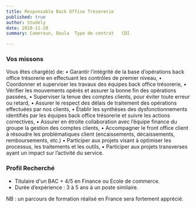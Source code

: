 ```yaml
---
title: Responsable Back Office Trésorerie
published: true
author: Studely
date: 2018-11-20
summary: Cameroun, Doula  Type de contrat   CDI

---
```

### <span class="has-text-primary">Vos missons</span>
Vous êtes chargé(e) de:
• Garantir l’intégrité de la base d’opérations back office trésorerie en effectuant les contrôles de premier
niveau,
• Coordonner et superviser les travaux des équipes back office trésorerie,
• Vérifier les mouvements opérés et assurer la bonne fin des opérations passées,
• Superviser la tenue des comptes clients, pour éviter toute erreur ou retard,
• Assurer le respect des délais de traitement des opérations effectuées par nos clients,
• Établir les synthèses des dysfonctionnements identifiés par les équipes back office trésorerie et suivre
les actions correctives,
• Assurer en étroite collaboration avec l’équipe finance du groupe la gestion des comptes clients,
• Accompagner le front office client à résoudre les problématiques
client (encaissements, décaissements, remboursements, etc.)
• Participer aux projets visant à optimiser les processus, les traitements et les outils,
• Participer aux projets transverses ayant un impact sur l’activité du service.

### <span class="has-text-primary">Profil Recherché</span>

<ul>
<li>Titulaire d'un BAC + 4/5 en Finance ou Ecole de commerce.</li>
   <li> Durée d’expérience : 3 à 5 ans à un poste similaire.</li>
</ul>
NB : un parcours de formation réalisé en France sera fortement apprécié.
